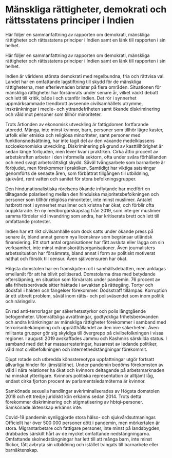 # Mänskliga rättigheter, demokrati och rättsstatens principer i Indien

Här följer en sammanfattning av rapporten om demokrati, mänskliga rättigheter och rättsstatens principer i Indien samt en länk till rapporten i sin helhet.

Här följer en sammanfattning av rapporten om demokrati, mänskliga rättigheter och rättsstatens principer i Indien samt en länk till rapporten i sin helhet.

Indien är världens största demokrati med regelbundna, fria och rättvisa val. Landet har en omfattande lagstiftning till skydd för de mänskliga rättigheterna, men efterlevnaden brister på flera områden. Situationen för mänskliga rättigheter har försämrats under senare år, vilket väckt debatt och lett till kritik, både i och utanför Indien. Det rör i synnerhet uppmärksammade trendbrott avseende civilsamhällets utrymme, inskränkningar i medie- och yttrandefriheten samt ökande diskriminering och våld mot personer som tillhör minoriteter.

Trots årtionden av ekonomisk utveckling är fattigdomen fortfarande utbredd. Många, inte minst kvinnor, barn, personer som tillhör lägre kaster, urfolk eller etniska och religiösa minoriteter, samt personer med funktionsnedsättning, har inte tagit del av den växande medelklassens socioekonomiska utveckling. Diskriminering på grund av kasttillhörighet är sedan länge förbjuden, men lever kvar i praktiken. Cirka åttio procent av arbetskraften arbetar i den informella sektorn, ofta under svåra förhållanden och med svagt arbetsrättsligt skydd. Såväl tvångsarbete som barnarbete är förbjudet, men förekommer i praktiken. Samtidigt har viktiga satsningar genomförts de senaste åren, som förbättrat tillgången till utbildning, sjukvård, rent vatten och sanitet för stora befolkningsgrupper.

Den hindunationalistiska rörelsens ökande inflytande har medfört en tilltagande polarisering mellan den hinduiska majoritetsbefolkningen och personer som tillhör religiösa minoriteter, inte minst muslimer. Antalet hatbrott mot i synnerhet muslimer och kristna har ökat, och förblir ofta ouppklarade. En ny medborgarskapslag från 2019, som inte ger muslimer samma fördelar vid invandring som andra, har kritiserats brett och lett till omfattande protester.

Indien har ett rikt civilsamhälle som dock satts under ökande press på senare år, bland annat genom nya licenskrav som begränsar utländsk finansiering. Ett stort antal organisationer har fått avsluta eller lägga om sin verksamhet, inte minst människorättsorganisationer. Även journalisters arbetssituation har försämrats, bland annat i form av politiskt motiverat näthat och försök till censur. Även självcensuren har ökat.

Högsta domstolen har en framskjuten roll i samhällsdebatten, men anklagas emellanåt för att ha blivit politiserad. Domstolarna dras med betydande eftersläpning, en situation som förvärrats under pandemin. 76 procent av alla frihetsberövade sitter häktade i avvaktan på rättegång. Tortyr och dödsfall i häkten och fängelser förekommer. Dödsstraff tillämpas. Korruption är ett utbrett problem, såväl inom rätts- och polisväsendet som inom politik och näringsliv.

En rad anti-terrorlagar ger säkerhetsstyrkor och polis långtgående befogenheter. Utomrättsliga avrättningar, godtyckliga frihetsberövanden och andra kränkningar av mänskliga rättigheter förekommer i samband med terrorismbekämpning och upprätthållandet av den inre säkerheten. Även militanta grupper gör sig skyldiga till övergrepp på civilbefolkningen i vissa regioner. I augusti 2019 avskaffades Jammu och Kashmirs särskilda status. I samband med det har massarresteringar, husarrest av ledande politiker, våld mot civilbefolkningen och internetnedstängningar förekommit.

Djupt rotade och utbredda könsstereotypa uppfattningar utgör fortsatt allvarliga hinder för jämställdhet. Under pandemin bedöms förekomsten av våld i nära relationer ha ökat och kvinnors deltagande på arbetsmarknaden ha minskat ytterligare. Kvinnors politiska representation är alltjämt låg, endast cirka fjorton procent av parlamentsledamöterna är kvinnor.

Samkönade sexuella handlingar avkriminaliserades av Högsta domstolen 2018 och ett tredje juridiskt kön erkänns sedan 2014. Trots detta förekommer diskriminering och stigmatisering av hbtqi-personer. Samkönade äktenskap erkänns inte.

Covid-19 pandemin synliggjorde stora hälso- och sjukvårdsutmaningar. Officiellt har över 500 000 personer dött i pandemin, men mörkertalen är stora. Migrantarbetare och fattigare personer, inte minst på landsbygden, drabbades särskilt hårt av de mycket omfattande nedstängningarna. Omfattande skolnedstängningar har lett till att många barn, inte minst flickor, fått avbryta sin utbildning och istället tvingats till barnarbete eller barnäktenskap.
